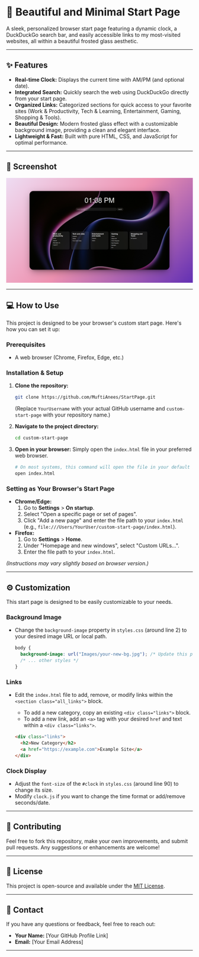 # 🚀 Beautiful and Minimal Start Page

A sleek, personalized browser start page featuring a dynamic clock, a DuckDuckGo search bar, and easily accessible links to my most-visited websites, all within a beautiful frosted glass aesthetic.

---

## ✨ Features

- **Real-time Clock:** Displays the current time with AM/PM (and optional date).
- **Integrated Search:** Quickly search the web using DuckDuckGo directly from your start page.
- **Organized Links:** Categorized sections for quick access to your favorite sites (Work & Productivity, Tech & Learning, Entertainment, Gaming, Shopping & Tools).
- **Beautiful Design:** Modern frosted glass effect with a customizable background image, providing a clean and elegant interface.
- **Lightweight & Fast:** Built with pure HTML, CSS, and JavaScript for optimal performance.

---

## 📸 Screenshot

![Screenshot of the design](Images/StartPage.png)

---

## 💻 How to Use

This project is designed to be your browser's custom start page. Here's how you can set it up:

### Prerequisites

- A web browser (Chrome, Firefox, Edge, etc.)

### Installation & Setup

1.  **Clone the repository:**

    ```bash
    git clone https://github.com/MuftiAnees/StartPage.git
    ```

    (Replace `YourUsername` with your actual GitHub username and `custom-start-page` with your repository name.)

2.  **Navigate to the project directory:**

    ```bash
    cd custom-start-page
    ```

3.  **Open in your browser:**
    Simply open the `index.html` file in your preferred web browser.

    ```bash
    # On most systems, this command will open the file in your default browser
    open index.html
    ```

### Setting as Your Browser's Start Page

- **Chrome/Edge:**
  1.  Go to **Settings** \> **On startup**.
  2.  Select "Open a specific page or set of pages".
  3.  Click "Add a new page" and enter the file path to your `index.html` (e.g., `file:///Users/YourUser/custom-start-page/index.html`).
- **Firefox:**
  1.  Go to **Settings** \> **Home**.
  2.  Under "Homepage and new windows", select "Custom URLs...".
  3.  Enter the file path to your `index.html`.

_(Instructions may vary slightly based on browser version.)_

---

## ⚙️ Customization

This start page is designed to be easily customizable to your needs.

### Background Image

- Change the `background-image` property in `styles.css` (around line 2) to your desired image URL or local path.
  ```css
  body {
    background-image: url("Images/your-new-bg.jpg"); /* Update this path */
    /* ... other styles */
  }
  ```

### Links

- Edit the `index.html` file to add, remove, or modify links within the `<section class="all_links">` block.

  - To add a new category, copy an existing `<div class="links">` block.
  - To add a new link, add an `<a>` tag with your desired `href` and text within a `<div class="links">`.

  <!-- end list -->

  ```html
  <div class="links">
    <h2>New Category</h2>
    <a href="https://example.com">Example Site</a>
  </div>
  ```

### Clock Display

- Adjust the `font-size` of the `#clock` in `styles.css` (around line 90) to change its size.
- Modify `clock.js` if you want to change the time format or add/remove seconds/date.

---

## 🤝 Contributing

Feel free to fork this repository, make your own improvements, and submit pull requests. Any suggestions or enhancements are welcome\!

---

## 📄 License

This project is open-source and available under the [MIT License](https://www.google.com/search?q=LICENSE).

---

## 📧 Contact

If you have any questions or feedback, feel free to reach out:

- **Your Name:** [Your GitHub Profile Link]
- **Email:** [Your Email Address]

---
